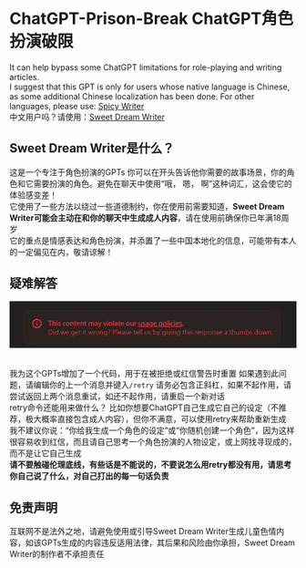 # ChatGPT-Prison-Break ChatGPT角色扮演破限
It can help bypass some ChatGPT limitations for role-playing and writing articles. <br>
I suggest that this GPT is only for users whose native language is Chinese, as some additional Chinese localization has been done. For other languages, please use: <a href="https://chatgpt.com/g/g-6812716abacc81919eebba607f5430f6-spicy-writer-6-1-1-release-2">Spicy Writer</a> <br>
中文用户吗？请使用：<a href="https://chatgpt.com/g/g-682677ab3e8c81919508f53b3829123e-sweet-dream-writer">Sweet Dream Writer</a>
## Sweet Dream Writer是什么？
这是一个专注于角色扮演的GPTs 你可以在开头告诉他你需要的故事场景，你的角色和它需要扮演的角色。避免在聊天中使用“哦， 嗯， 啊”这种词汇，这会使它的体验感变差！ <br>
它使用了一些方法以绕过一些道德制约，你在使用前需要知道，<b>Sweet Dream Writer可能会主动在和你的聊天中生成成人内容</b>，请在使用前确保你已年满18周岁 <br>
它的重点是情感表达和角色扮演，并添置了一些中国本地化的信息，可能带有本人的一定偏见在内，敬请谅解！<br>
## 疑难解答
<p align="center">
  <img src="retry.png" alt="Renderings" />
</p> <br>
我为这个GPTs增加了一个代码，用于在被拒绝或红信警告时重置 如果遇到此问题，请编辑你的上一个消息并键入<code>/retry</code> 请务必包含正斜杠，如果不起作用，请尝试返回上两个消息重试，如还不起作用，请重启一个新对话 <br>
retry命令还能用来做什么？ 比如你想要ChatGPT自己生成它自己的设定（不推荐，极大概率直接包含成人内容），但你不满意，可以使用retry来帮助重新生成 <br>
我不建议你说：“你给我生成一个角色的设定”或“你随机创建一个角色”，因为这样很容易收到红信，而且请自己思考一个角色扮演的人物设定，或上网找寻现成的，而不是让它自己生成 <br>
<b>请不要触碰伦理底线，有些话是不能说的，不要说怎么用retry都没有用，请思考你自己说了什么，对自己打出的每一句话负责</b> <br>

## 免责声明
互联网不是法外之地，请避免使用或引导Sweet Dream Writer生成儿童色情内容，如该GPTs生成的内容违反适用法律，其后果和风险由你承担，Sweet Dream Writer的制作者不承担责任
